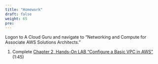 ```yaml
---
title: "Homework"
draft: false
weight: 65
pre:
---
```


Logon to A Cloud Guru and navigate to “Networking and Compute for Associate AWS Solutions Architects.” 
1. Complete [Chapter 2, Hands-On LAB “Configure a Basic VPC in AWS”](https://learn.acloud.guru/course/1ea506a0-9e59-461f-840b-d9ba1ce98d8d/learn/7fa9e4f4-9441-4474-b431-1e3ddd7733e7/c30ef1d8-6dff-434d-a484-698027c13d53/lab/c30ef1d8-6dff-434d-a484-698027c13d53) (1:45)


